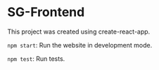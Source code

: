 # SG-Frontend

This project was created using create-react-app.

`npm start`: Run the website in development mode.

`npm test`: Run tests.
